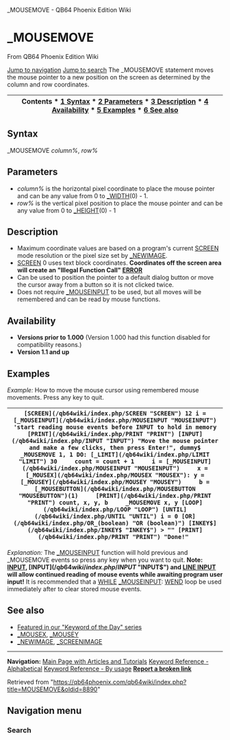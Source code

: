 


\_MOUSEMOVE - QB64 Phoenix Edition Wiki








# \_MOUSEMOVE



From QB64 Phoenix Edition Wiki



[Jump to navigation](#mw-head)
[Jump to search](#searchInput)
The \_MOUSEMOVE statement moves the mouse pointer to a new position on the screen as determined by the column and row coordinates.


  






| Contents * [1 Syntax](#Syntax) * [2 Parameters](#Parameters) * [3 Description](#Description) * [4 Availability](#Availability) * [5 Examples](#Examples) * [6 See also](#See_also) |
| --- |


## Syntax


\_MOUSEMOVE *column%*, *row%*
  




## Parameters


* *column%* is the horizontal pixel coordinate to place the mouse pointer and can be any value from 0 to [\_WIDTH](/qb64wiki/index.php/WIDTH_(function) "WIDTH (function)")(0) - 1.
* *row%* is the vertical pixel position to place the mouse pointer and can be any value from 0 to [\_HEIGHT](/qb64wiki/index.php/HEIGHT "HEIGHT")(0) - 1


  




## Description


* Maximum coordinate values are based on a program's current [SCREEN](/qb64wiki/index.php/SCREEN "SCREEN") mode resolution or the pixel size set by [\_NEWIMAGE](/qb64wiki/index.php/NEWIMAGE "NEWIMAGE").
* [SCREEN](/qb64wiki/index.php/SCREEN "SCREEN") 0 uses text block coordinates. **Coordinates off the screen area will create an "Illegal Function Call" [ERROR](/qb64wiki/index.php/ERROR_Codes "ERROR Codes")**
* Can be used to position the pointer to a default dialog button or move the cursor away from a button so it is not clicked twice.
* Does not require [\_MOUSEINPUT](/qb64wiki/index.php/MOUSEINPUT "MOUSEINPUT") to be used, but all moves will be remembered and can be read by mouse functions.


  




## Availability


* **Versions prior to 1.000** (Version 1.000 had this function disabled for compatibility reasons.)
* **Version 1.1 and up**


  




## Examples


*Example:* How to move the mouse cursor using remembered mouse movements. Press any key to quit.





| ``` [SCREEN](/qb64wiki/index.php/SCREEN "SCREEN") 12 i = [_MOUSEINPUT](/qb64wiki/index.php/MOUSEINPUT "MOUSEINPUT") 'start reading mouse events before INPUT to hold in memory [PRINT](/qb64wiki/index.php/PRINT "PRINT") [INPUT](/qb64wiki/index.php/INPUT "INPUT") "Move the mouse pointer and make a few clicks, then press Enter!", dummy$ _MOUSEMOVE 1, 1 DO: [_LIMIT](/qb64wiki/index.php/LIMIT "LIMIT") 30     count = count + 1     i = [_MOUSEINPUT](/qb64wiki/index.php/MOUSEINPUT "MOUSEINPUT")     x = [_MOUSEX](/qb64wiki/index.php/MOUSEX "MOUSEX"): y = [_MOUSEY](/qb64wiki/index.php/MOUSEY "MOUSEY")     b = [_MOUSEBUTTON](/qb64wiki/index.php/MOUSEBUTTON "MOUSEBUTTON")(1)     [PRINT](/qb64wiki/index.php/PRINT "PRINT") count, x, y, b     _MOUSEMOVE x, y [LOOP](/qb64wiki/index.php/LOOP "LOOP") [UNTIL](/qb64wiki/index.php/UNTIL "UNTIL") i = 0 [OR](/qb64wiki/index.php/OR_(boolean) "OR (boolean)") [INKEY$](/qb64wiki/index.php/INKEY$ "INKEY$") > "" [PRINT](/qb64wiki/index.php/PRINT "PRINT") "Done!"  ``` |
| --- |


*Explanation:* The [\_MOUSEINPUT](/qb64wiki/index.php/MOUSEINPUT "MOUSEINPUT") function will hold previous and \_MOUSEMOVE events so press any key when you want to quit.
**Note: [INPUT](/qb64wiki/index.php/INPUT "INPUT"), [INPUT$](/qb64wiki/index.php/INPUT$ "INPUT$") and [LINE INPUT](/qb64wiki/index.php/LINE_INPUT "LINE INPUT") will allow continued reading of mouse events while awaiting program user input!**
It is recommended that a [WHILE](/qb64wiki/index.php/WHILE "WHILE") [\_MOUSEINPUT](/qb64wiki/index.php/MOUSEINPUT "MOUSEINPUT"): [WEND](/qb64wiki/index.php/WEND "WEND") loop be used immediately after to clear stored mouse events.
  




## See also


* [Featured in our "Keyword of the Day" series](https://qb64phoenix.com/forum/showthread.php?tid=1141)
* [\_MOUSEX](/qb64wiki/index.php/MOUSEX "MOUSEX"), [\_MOUSEY](/qb64wiki/index.php/MOUSEY "MOUSEY")
* [\_NEWIMAGE](/qb64wiki/index.php/NEWIMAGE "NEWIMAGE"), [\_SCREENIMAGE](/qb64wiki/index.php/SCREENIMAGE "SCREENIMAGE")


  






---


**Navigation:**
[Main Page with Articles and Tutorials](/qb64wiki/index.php/Main_Page "Main Page")
[Keyword Reference - Alphabetical](/qb64wiki/index.php/Keyword_Reference_-_Alphabetical "Keyword Reference - Alphabetical")
[Keyword Reference - By usage](/qb64wiki/index.php/Keyword_Reference_-_By_usage "Keyword Reference - By usage")
**[Report a broken link](https://qb64phoenix.com/forum/showthread.php?tid=2800)**  





Retrieved from "<https://qb64phoenix.com/qb64wiki/index.php?title=MOUSEMOVE&oldid=8890>"




## Navigation menu








### Search





















